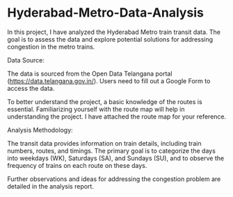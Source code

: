 # Hyderabad-Metro-Data-Analysis
In this project, I have analyzed the Hyderabad Metro train transit data. The goal is to assess the data and explore potential solutions for addressing congestion in the metro trains.


Data Source:

The data is sourced from the Open Data Telangana portal (https://data.telangana.gov.in/). Users need to fill out a Google Form to access the data.

To better understand the project, a basic knowledge of the routes is essential. Familiarizing yourself with the route map will help in understanding the project. I have attached the route map for your reference.

Analysis Methodology:

The transit data provides information on train details, including train numbers, routes, and timings. The primary goal is to categorize the days into weekdays (WK), Saturdays (SA), and Sundays (SU), and to observe the frequency of trains on each route on these days.

Further observations and ideas for addressing the congestion problem are detailed in the analysis report.
